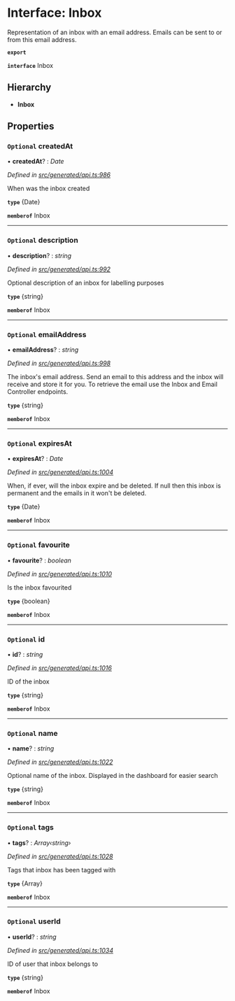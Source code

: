 # Interface: Inbox

Representation of an inbox with an email address. Emails can be sent to or from this email address.

**`export`** 

**`interface`** Inbox

## Hierarchy

* **Inbox**

## Properties

### `Optional` createdAt

• **createdAt**? : *Date*

*Defined in [src/generated/api.ts:986](https://github.com/mailslurp/mailslurp-client-ts-js/blob/45dbdd8/src/generated/api.ts#L986)*

When was the inbox created

**`type`** {Date}

**`memberof`** Inbox

___

### `Optional` description

• **description**? : *string*

*Defined in [src/generated/api.ts:992](https://github.com/mailslurp/mailslurp-client-ts-js/blob/45dbdd8/src/generated/api.ts#L992)*

Optional description of an inbox for labelling purposes

**`type`** {string}

**`memberof`** Inbox

___

### `Optional` emailAddress

• **emailAddress**? : *string*

*Defined in [src/generated/api.ts:998](https://github.com/mailslurp/mailslurp-client-ts-js/blob/45dbdd8/src/generated/api.ts#L998)*

The inbox's email address. Send an email to this address and the inbox will receive and store it for you. To retrieve the email use the Inbox and Email Controller endpoints.

**`type`** {string}

**`memberof`** Inbox

___

### `Optional` expiresAt

• **expiresAt**? : *Date*

*Defined in [src/generated/api.ts:1004](https://github.com/mailslurp/mailslurp-client-ts-js/blob/45dbdd8/src/generated/api.ts#L1004)*

When, if ever, will the inbox expire and be deleted. If null then this inbox is permanent and the emails in it won't be deleted.

**`type`** {Date}

**`memberof`** Inbox

___

### `Optional` favourite

• **favourite**? : *boolean*

*Defined in [src/generated/api.ts:1010](https://github.com/mailslurp/mailslurp-client-ts-js/blob/45dbdd8/src/generated/api.ts#L1010)*

Is the inbox favourited

**`type`** {boolean}

**`memberof`** Inbox

___

### `Optional` id

• **id**? : *string*

*Defined in [src/generated/api.ts:1016](https://github.com/mailslurp/mailslurp-client-ts-js/blob/45dbdd8/src/generated/api.ts#L1016)*

ID of the inbox

**`type`** {string}

**`memberof`** Inbox

___

### `Optional` name

• **name**? : *string*

*Defined in [src/generated/api.ts:1022](https://github.com/mailslurp/mailslurp-client-ts-js/blob/45dbdd8/src/generated/api.ts#L1022)*

Optional name of the inbox. Displayed in the dashboard for easier search

**`type`** {string}

**`memberof`** Inbox

___

### `Optional` tags

• **tags**? : *Array‹string›*

*Defined in [src/generated/api.ts:1028](https://github.com/mailslurp/mailslurp-client-ts-js/blob/45dbdd8/src/generated/api.ts#L1028)*

Tags that inbox has been tagged with

**`type`** {Array<string>}

**`memberof`** Inbox

___

### `Optional` userId

• **userId**? : *string*

*Defined in [src/generated/api.ts:1034](https://github.com/mailslurp/mailslurp-client-ts-js/blob/45dbdd8/src/generated/api.ts#L1034)*

ID of user that inbox belongs to

**`type`** {string}

**`memberof`** Inbox
